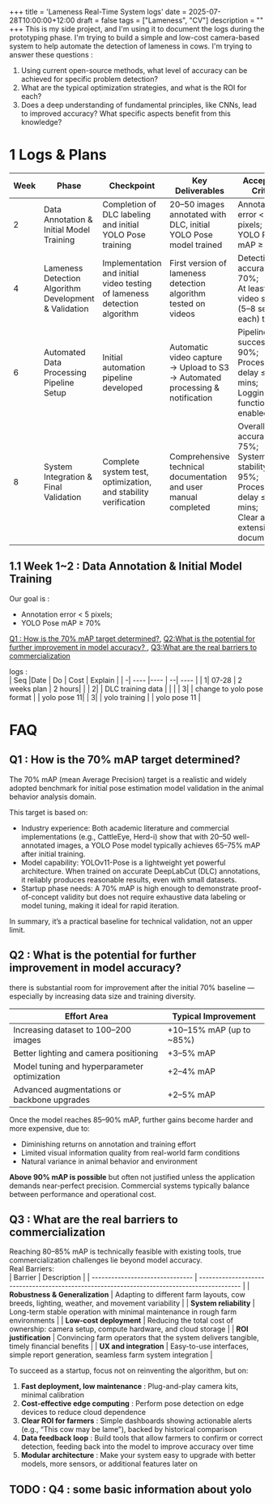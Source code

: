 +++
title = 'Lameness Real-Time System logs'
date = 2025-07-28T10:00:00+12:00
draft = false
tags = ["Lameness", "CV"]
description = ""
+++
This is my side project, and I'm using it to document the logs during the prototyping phase. I'm trying to build a simple and low-cost camera-based system to help automate the detection of lameness in cows. I'm trying to answer these questions :   
1. Using current open-source methods, what level of accuracy can be achieved for specific problem detection?  
2. What are the typical optimization strategies, and what is the ROI for each?
3. Does a deep understanding of fundamental principles, like CNNs, lead to improved accuracy? What specific aspects benefit from this knowledge?   


# 1 Logs & Plans 
| Week | Phase | Checkpoint| Key Deliverables| Acceptance Criteria |
| ---- | ----------------------------------------------------- | ------------------------------------------------------------------------ | ---------------------------------------------------------------------------- | ----------------------------------------------------------------------------------------------------------------------- |
| 2    | Data Annotation & Initial Model Training              | Completion of DLC labeling and initial YOLO Pose training                | 20–50 images annotated with DLC, initial YOLO Pose model trained             | Annotation error < 5 pixels;<br>YOLO Pose mAP ≥ 70%                                                                     |
| 4    | Lameness Detection Algorithm Development & Validation | Implementation and initial video testing of lameness detection algorithm | First version of lameness detection algorithm tested on videos               | Detection accuracy ≥ 70%;<br>At least 10 video samples (5–8 seconds each) tested                                        |
| 6    | Automated Data Processing Pipeline Setup              | Initial automation pipeline developed                                    | Automatic video capture → Upload to S3 → Automated processing & notification | Pipeline success rate ≥ 90%;<br>Processing delay ≤ 10 mins;<br>Logging functionality enabled                            |
| 8    | System Integration & Final Validation                 | Complete system test, optimization, and stability verification           | Comprehensive technical documentation and user manual completed              | Overall accuracy ≥ 75%;<br>System stability ≥ 95%;<br>Processing delay ≤ 10 mins;<br>Clear and extensible documentation |


## 1.1 Week 1~2 : Data Annotation & Initial Model Training
Our goal is : 
* Annotation error < 5 pixels;
* YOLO Pose mAP ≥ 70% 

[Q1 : How is the 70% mAP target determined?](#q1--how-is-the-70-map-target-determined), [Q2:What is the potential for further improvement in model accuracy? ](#q2--what-is-the-potential-for-further-improvement-in-model-accuracy), [Q3:What are the real barriers to commercialization](#q3--what-are-the-real-barriers-to-commercialization)

logs :   
| Seq |Date | Do | Cost | Explain |
| -| ---- |---- | --| ---- |
| 1| 07-28 | 2 weeks plan | 2 hours| |
| 2|   | DLC training data  |  | |
| 3|   | change to yolo pose format  |  | yolo pose 11|
| 3|   | yolo training  |  | yolo pose 11 |

# FAQ

## Q1 : How is the 70% mAP target determined?
The 70% mAP (mean Average Precision) target is a realistic and widely adopted benchmark for initial pose estimation model validation in the animal behavior analysis domain.

This target is based on:

* Industry experience: Both academic literature and commercial implementations (e.g., CattleEye, Herd-i) show that with 20–50 well-annotated images, a YOLO Pose model typically achieves 65–75% mAP after initial training.
* Model capability: YOLOv11-Pose is a lightweight yet powerful architecture. When trained on accurate DeepLabCut (DLC) annotations, it reliably produces reasonable results, even with small datasets.
* Startup phase needs: A 70% mAP is high enough to demonstrate proof-of-concept validity but does not require exhaustive data labeling or model tuning, making it ideal for rapid iteration.

In summary, it’s a practical baseline for technical validation, not an upper limit.

## Q2 : What is the potential for further improvement in model accuracy?  
there is substantial room for improvement after the initial 70% baseline — especially by increasing data size and training diversity.  

| Effort Area                                  | Typical Improvement       |
| -------------------------------------------- | ------------------------- |
| Increasing dataset to 100–200 images         | +10–15% mAP (up to \~85%) |
| Better lighting and camera positioning       | +3–5% mAP                 |
| Model tuning and hyperparameter optimization | +2–4% mAP                 |
| Advanced augmentations or backbone upgrades  | +2–5% mAP                 |

Once the model reaches 85–90% mAP, further gains become harder and more expensive, due to:  
* Diminishing returns on annotation and training effort
* Limited visual information quality from real-world farm conditions
* Natural variance in animal behavior and environment

**Above 90% mAP is possible** but often not justified unless the application demands near-perfect precision. Commercial systems typically balance between performance and operational cost.

## Q3 : What are the real barriers to commercialization
Reaching 80–85% mAP is technically feasible with existing tools, true commercialization challenges lie beyond model accuracy.  
Real Barriers:  
| Barrier                         | Description                                                                                 |
| ------------------------------- | ------------------------------------------------------------------------------------------- |
| **Robustness & Generalization** | Adapting to different farm layouts, cow breeds, lighting, weather, and movement variability |
| **System reliability**          | Long-term stable operation with minimal maintenance in rough farm environments              |
| **Low-cost deployment**         | Reducing the total cost of ownership: camera setup, compute hardware, and cloud storage     |
| **ROI justification**           | Convincing farm operators that the system delivers tangible, timely financial benefits      |
| **UX and integration**          | Easy-to-use interfaces, simple report generation, seamless farm system integration          |

To succeed as a startup, focus not on reinventing the algorithm, but on:  
1. **Fast deployment, low maintenance** : Plug-and-play camera kits, minimal calibration
2. **Cost-effective edge computing** : Perform pose detection on edge devices to reduce cloud dependence
3. **Clear ROI for farmers** : Simple dashboards showing actionable alerts (e.g., “This cow may be lame”), backed by historical comparison
4. **Data feedback loop** : Build tools that allow farmers to confirm or correct detection, feeding back into the model to improve accuracy over time
5. **Modular architecture** : Make your system easy to upgrade with better models, more sensors, or additional features later on


## TODO : Q4 : some basic information about yolo